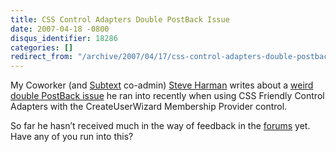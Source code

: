 ```yaml
---
title: CSS Control Adapters Double PostBack Issue
date: 2007-04-18 -0800
disqus_identifier: 18286
categories: []
redirect_from: "/archive/2007/04/17/css-control-adapters-double-postback-issue.aspx/"
---
```


My Coworker (and
[Subtext](http://subtextproject.com/ "Subtext Project Website")
co-admin) [Steve
Harman](http://stevenharman.net/blog/ "Steve Harman's Blog") writes
about a [weird double PostBack
issue](http://stevenharman.net/blog/archive/2007/04/18/css-control-adapters-cause-double-postback-in-ie.aspx "Double Postback Issue")
he ran into recently when using CSS Friendly Control Adapters with the
CreateUserWizard Membership Provider control.

So far he hasn’t received much in the way of feedback in the
[forums](http://stevenharman.net/blog/archive/2007/04/18/css-control-adapters-cause-double-postback-in-ie.aspx "Forums")
yet. Have any of you run into this?

